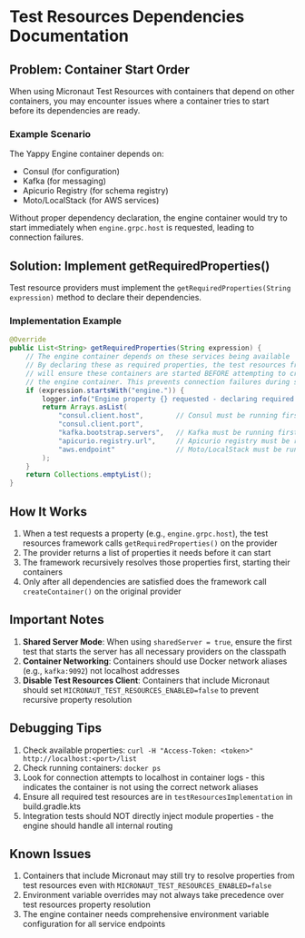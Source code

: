 # Test Resources Dependencies Documentation

## Problem: Container Start Order

When using Micronaut Test Resources with containers that depend on other containers, you may encounter issues where a container tries to start before its dependencies are ready.

### Example Scenario
The Yappy Engine container depends on:
- Consul (for configuration)
- Kafka (for messaging)
- Apicurio Registry (for schema registry)
- Moto/LocalStack (for AWS services)

Without proper dependency declaration, the engine container would try to start immediately when `engine.grpc.host` is requested, leading to connection failures.

## Solution: Implement getRequiredProperties()

Test resource providers must implement the `getRequiredProperties(String expression)` method to declare their dependencies.

### Implementation Example

```java
@Override
public List<String> getRequiredProperties(String expression) {
    // The engine container depends on these services being available
    // By declaring these as required properties, the test resources framework
    // will ensure these containers are started BEFORE attempting to create
    // the engine container. This prevents connection failures during startup.
    if (expression.startsWith("engine.")) {
        logger.info("Engine property {} requested - declaring required dependencies", expression);
        return Arrays.asList(
            "consul.client.host",        // Consul must be running first
            "consul.client.port",    
            "kafka.bootstrap.servers",   // Kafka must be running first
            "apicurio.registry.url",     // Apicurio registry must be running
            "aws.endpoint"               // Moto/LocalStack must be running
        );
    }
    return Collections.emptyList();
}
```

## How It Works

1. When a test requests a property (e.g., `engine.grpc.host`), the test resources framework calls `getRequiredProperties()` on the provider
2. The provider returns a list of properties it needs before it can start
3. The framework recursively resolves those properties first, starting their containers
4. Only after all dependencies are satisfied does the framework call `createContainer()` on the original provider

## Important Notes

1. **Shared Server Mode**: When using `sharedServer = true`, ensure the first test that starts the server has all necessary providers on the classpath
2. **Container Networking**: Containers should use Docker network aliases (e.g., `kafka:9092`) not localhost addresses
3. **Disable Test Resources Client**: Containers that include Micronaut should set `MICRONAUT_TEST_RESOURCES_ENABLED=false` to prevent recursive property resolution

## Debugging Tips

1. Check available properties: `curl -H "Access-Token: <token>" http://localhost:<port>/list`
2. Check running containers: `docker ps`
3. Look for connection attempts to localhost in container logs - this indicates the container is not using the correct network aliases
4. Ensure all required test resources are in `testResourcesImplementation` in build.gradle.kts
5. Integration tests should NOT directly inject module properties - the engine should handle all internal routing

## Known Issues

1. Containers that include Micronaut may still try to resolve properties from test resources even with `MICRONAUT_TEST_RESOURCES_ENABLED=false`
2. Environment variable overrides may not always take precedence over test resources property resolution
3. The engine container needs comprehensive environment variable configuration for all service endpoints